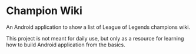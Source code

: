 # Champion Wiki

An Android application to show a list of League of Legends
champions wiki.

This project is not meant for daily use, but only as a resource for learning
how to build Android application from the basics.